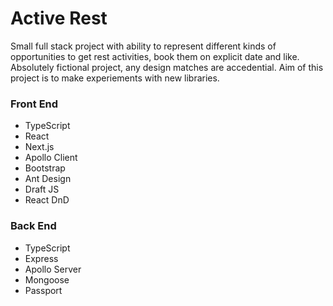 # Active Rest
Small full stack project with ability to represent different kinds of opportunities to get rest activities, book them on explicit date and like. Absolutely fictional project, any design matches are accedential. Aim of this project is to make experiements with new libraries.

### Front End
- TypeScript
- React
- Next.js
- Apollo Client
- Bootstrap
- Ant Design
- Draft JS
- React DnD


### Back End
- TypeScript
- Express
- Apollo Server
- Mongoose
- Passport